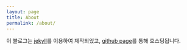 ```yaml
---
layout: page
title: About
permalink: /about/
---
```


이 블로그는  [jekyll](https://github.com/jekyll)를 이용하여 제작되었고, [github page](https://pages.github.com/)를 통해 호스팅됩니다.
